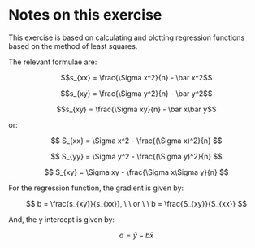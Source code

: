 # Notes on this exercise

This exercise is based on calculating and plotting regression functions based on the method of least squares. 

The relevant formulae are:

$$s_{xx} = \frac{\Sigma x^2}{n} - \bar x^2$$

$$s_{xy} = \frac{\Sigma y^2}{n} - \bar y^2$$

$$s_{xy} = \frac{\Sigma xy}{n} - \bar x\bar y$$

or:

$$ S_{xx} = \Sigma x^2 - \frac{(\Sigma x)^2}{n} $$

$$ S_{yy} = \Sigma y^2 - \frac{(\Sigma y)^2}{n} $$

$$ S_{xy} = \Sigma xy - \frac{\Sigma x\Sigma y}{n} $$

For the regression function, the gradient is given by:

$$ b = \frac{s_{xy}}{s_{xx}}, \ \ or \ \ b = \frac{S_{xy}}{S_{xx}} $$

And, the y intercept is given by:

$$ a = \bar y - b\bar x $$
